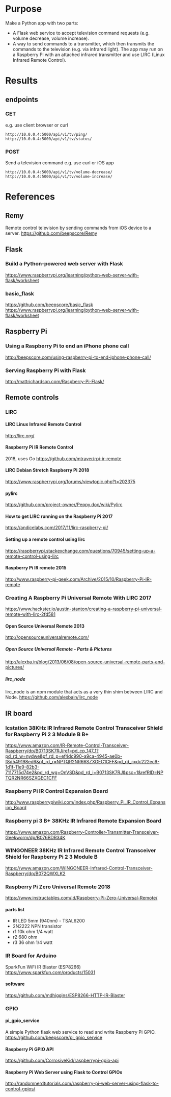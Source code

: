 # Purpose
Make a Python app with two parts:
- A Flask web service to accept television command requests (e.g. volume decrease, volume increase).
- A way to send commands to a transmitter, which then transmits the commands to the television (e.g. via infrared light).
The app may run on a Raspberry Pi with an attached infrared transmitter and use LIRC (Linux Infrared Remote Control).

# Results

## endpoints

### GET
e.g. use client browser or curl

    http://10.0.0.4:5000/api/v1/tv/ping/
    http://10.0.0.4:5000/api/v1/tv/status/

### POST
Send a television command
e.g. use curl or iOS app

    http://10.0.0.4:5000/api/v1/tv/volume-decrease/
    http://10.0.0.4:5000/api/v1/tv/volume-increase/

# References

## Remy
Remote control television by sending commands from iOS device to a server.
https://github.com/beepscore/Remy

## Flask

### Build a Python-powered web server with Flask
https://www.raspberrypi.org/learning/python-web-server-with-flask/worksheet

### basic_flask
https://github.com/beepscore/basic_flask
https://www.raspberrypi.org/learning/python-web-server-with-flask/worksheet

## Raspberry Pi
### Using a Raspberry Pi to end an iPhone phone call
http://beepscore.com/using-raspberry-pi-to-end-iphone-phone-call/

### Serving Raspberry Pi with Flask
http://mattrichardson.com/Raspberry-Pi-Flask/

## Remote controls

### LIRC

#### LIRC Linux Infrared Remote Control
http://lirc.org/

#### Raspberry Pi IR Remote Control
2018, uses Go
https://github.com/mtraver/rpi-ir-remote

#### LIRC Debian Stretch Raspberry Pi 2018
https://www.raspberrypi.org/forums/viewtopic.php?t=202375

#### pylirc
https://github.com/project-owner/Peppy.doc/wiki/Pylirc

#### How to get LIRC running on the Raspberry Pi 2017
https://andicelabs.com/2017/11/lirc-raspberry-pi/

#### Setting up a remote control using lirc
https://raspberrypi.stackexchange.com/questions/70945/setting-up-a-remote-control-using-lirc

#### Raspberry Pi IR remote 2015
http://www.raspberry-pi-geek.com/Archive/2015/10/Raspberry-Pi-IR-remote

### Creating A Raspberry Pi Universal Remote With LIRC 2017
https://www.hackster.io/austin-stanton/creating-a-raspberry-pi-universal-remote-with-lirc-2fd581

#### Open Source Universal Remote 2013
http://opensourceuniversalremote.com/

##### Open Source Universal Remote - Parts & Pictures
http://alexba.in/blog/2013/06/08/open-source-universal-remote-parts-and-pictures/

##### lirc_node
lirc_node is an npm module that acts as a very thin shim between LIRC and Node.
https://github.com/alexbain/lirc_node

## IR board

### Icstation 38KHz IR Infrared Remote Control Transceiver Shield for Raspberry Pi 2 3 Module B B+ 
https://www.amazon.com/IR-Remote-Control-Transceiver-Raspberry/dp/B0713SK7RJ/ref=pd_cp_147_1?pd_rd_w=nydwe&pf_rd_p=ef4dc990-a9ca-4945-ae0b-f8d549198ed6&pf_rd_r=NPTQR2NR66SZXGEC1CFF&pd_rd_r=dc222ec9-1d1f-11e9-82b3-7117715d74e2&pd_rd_wg=OnVSD&pd_rd_i=B0713SK7RJ&psc=1&refRID=NPTQR2NR66SZXGEC1CFF

### Raspberry Pi IR Control Expansion Board
http://www.raspberrypiwiki.com/index.php/Raspberry_Pi_IR_Control_Expansion_Board

### Raspberry pi 3 B+ 38KHz IR Infrared Remote Expansion Board
https://www.amazon.com/Raspberry-Controller-Transmitter-Transceiver-Geekworm/dp/B076BDR34K

### WINGONEER 38KHz IR Infrared Remote Control Transceiver Shield for Raspberry Pi 2 3 Module B
https://www.amazon.com/WINGONEER-Infrared-Control-Transceiver-Raspberry/dp/B072QWXLK2

### Raspberry Pi Zero Universal Remote 2018
https://www.instructables.com/id/Raspberry-Pi-Zero-Universal-Remote/
#### parts list
- IR LED 5mm (940nm) - TSAL6200 
- 2N2222 NPN transistor 
- r1 10k ohm 1/4 watt
- r2 680 ohm
- r3 36 ohm 1/4 watt

### IR Board for Arduino
SparkFun WiFi IR Blaster (ESP8266)
https://www.sparkfun.com/products/15031
#### software
https://github.com/mdhiggins/ESP8266-HTTP-IR-Blaster

### GPIO

#### pi_gpio_service
A simple Python flask web service to read and write Raspberry Pi GPIO.
https://github.com/beepscore/pi_gpio_service

#### Raspberry Pi GPIO API
https://github.com/CorrosiveKid/raspberrypi-gpio-api

#### Raspberry Pi Web Server using Flask to Control GPIOs
http://randomnerdtutorials.com/raspberry-pi-web-server-using-flask-to-control-gpios/

